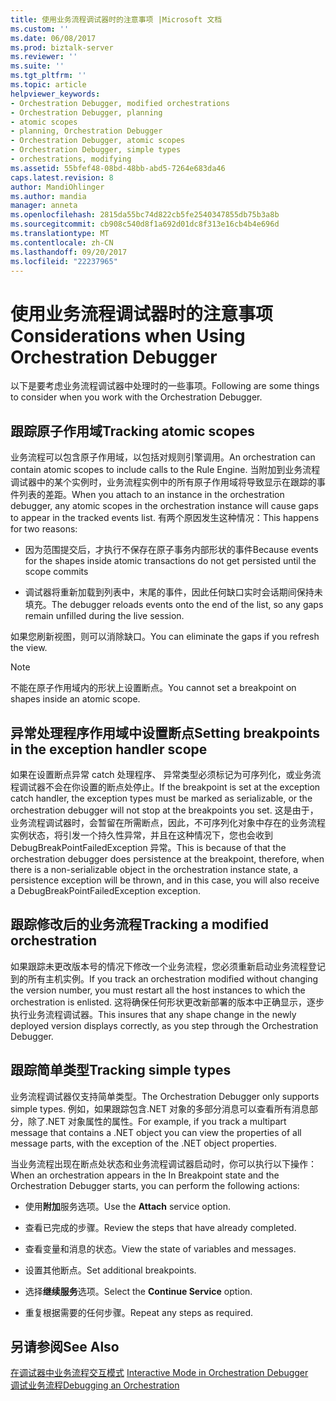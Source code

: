```yaml
---
title: 使用业务流程调试器时的注意事项 |Microsoft 文档
ms.custom: ''
ms.date: 06/08/2017
ms.prod: biztalk-server
ms.reviewer: ''
ms.suite: ''
ms.tgt_pltfrm: ''
ms.topic: article
helpviewer_keywords:
- Orchestration Debugger, modified orchestrations
- Orchestration Debugger, planning
- atomic scopes
- planning, Orchestration Debugger
- Orchestration Debugger, atomic scopes
- Orchestration Debugger, simple types
- orchestrations, modifying
ms.assetid: 55bfef48-08bd-48bb-abd5-7264e683da46
caps.latest.revision: 8
author: MandiOhlinger
ms.author: mandia
manager: anneta
ms.openlocfilehash: 2815da55bc74d822cb5fe2540347855db75b3a8b
ms.sourcegitcommit: cb908c540d8f1a692d01dc8f313e16cb4b4e696d
ms.translationtype: MT
ms.contentlocale: zh-CN
ms.lasthandoff: 09/20/2017
ms.locfileid: "22237965"
---
```

# <a name="considerations-when-using-orchestration-debugger"></a><span data-ttu-id="7566a-102">使用业务流程调试器时的注意事项</span><span class="sxs-lookup"><span data-stu-id="7566a-102">Considerations when Using Orchestration Debugger</span></span>
<span data-ttu-id="7566a-103">以下是要考虑业务流程调试器中处理时的一些事项。</span><span class="sxs-lookup"><span data-stu-id="7566a-103">Following are some things to consider when you work with the Orchestration Debugger.</span></span>  
  
## <a name="tracking-atomic-scopes"></a><span data-ttu-id="7566a-104">跟踪原子作用域</span><span class="sxs-lookup"><span data-stu-id="7566a-104">Tracking atomic scopes</span></span>  
 <span data-ttu-id="7566a-105">业务流程可以包含原子作用域，以包括对规则引擎调用。</span><span class="sxs-lookup"><span data-stu-id="7566a-105">An orchestration can contain atomic scopes to include calls to the Rule Engine.</span></span> <span data-ttu-id="7566a-106">当附加到业务流程调试器中的某个实例时，业务流程实例中的所有原子作用域将导致显示在跟踪的事件列表的差距。</span><span class="sxs-lookup"><span data-stu-id="7566a-106">When you attach to an instance in the orchestration debugger, any atomic scopes in the orchestration instance will cause gaps to appear in the tracked events list.</span></span> <span data-ttu-id="7566a-107">有两个原因发生这种情况：</span><span class="sxs-lookup"><span data-stu-id="7566a-107">This happens for two reasons:</span></span>  
  
-   <span data-ttu-id="7566a-108">因为范围提交后，才执行不保存在原子事务内部形状的事件</span><span class="sxs-lookup"><span data-stu-id="7566a-108">Because events for the shapes inside atomic transactions do not get persisted until the scope commits</span></span>  
  
-   <span data-ttu-id="7566a-109">调试器将重新加载到列表中，末尾的事件，因此任何缺口实时会话期间保持未填充。</span><span class="sxs-lookup"><span data-stu-id="7566a-109">The debugger reloads events onto the end of the list, so any gaps remain unfilled during the live session.</span></span>  
  
 <span data-ttu-id="7566a-110">如果您刷新视图，则可以消除缺口。</span><span class="sxs-lookup"><span data-stu-id="7566a-110">You can eliminate the gaps if you refresh the view.</span></span>  
  
> [!NOTE]
>  <span data-ttu-id="7566a-111">不能在原子作用域内的形状上设置断点。</span><span class="sxs-lookup"><span data-stu-id="7566a-111">You cannot set a breakpoint on shapes inside an atomic scope.</span></span>  
  
## <a name="setting-breakpoints-in-the-exception-handler-scope"></a><span data-ttu-id="7566a-112">异常处理程序作用域中设置断点</span><span class="sxs-lookup"><span data-stu-id="7566a-112">Setting breakpoints in the exception handler scope</span></span>  
 <span data-ttu-id="7566a-113">如果在设置断点异常 catch 处理程序、 异常类型必须标记为可序列化，或业务流程调试器不会在你设置的断点处停止。</span><span class="sxs-lookup"><span data-stu-id="7566a-113">If the breakpoint is set at the exception catch handler, the exception types must be marked as serializable, or the orchestration debugger will not stop at the breakpoints you set.</span></span> <span data-ttu-id="7566a-114">这是由于，业务流程调试器时，会暂留在所需断点，因此，不可序列化对象中存在的业务流程实例状态，将引发一个持久性异常，并且在这种情况下，您也会收到DebugBreakPointFailedException 异常。</span><span class="sxs-lookup"><span data-stu-id="7566a-114">This is because of that the orchestration debugger does persistence at the breakpoint, therefore, when there is a non-serializable object in the orchestration instance state, a persistence exception will be thrown, and in this case, you will also receive a DebugBreakPointFailedException exception.</span></span>  
  
## <a name="tracking-a-modified-orchestration"></a><span data-ttu-id="7566a-115">跟踪修改后的业务流程</span><span class="sxs-lookup"><span data-stu-id="7566a-115">Tracking a modified orchestration</span></span>  
 <span data-ttu-id="7566a-116">如果跟踪未更改版本号的情况下修改一个业务流程，您必须重新启动业务流程登记到的所有主机实例。</span><span class="sxs-lookup"><span data-stu-id="7566a-116">If you track an orchestration modified without changing the version number, you must restart all the host instances to which the orchestration is enlisted.</span></span> <span data-ttu-id="7566a-117">这将确保任何形状更改新部署的版本中正确显示，逐步执行业务流程调试器。</span><span class="sxs-lookup"><span data-stu-id="7566a-117">This insures that any shape change in the newly deployed version displays correctly, as you step through the Orchestration Debugger.</span></span>  
  
## <a name="tracking-simple-types"></a><span data-ttu-id="7566a-118">跟踪简单类型</span><span class="sxs-lookup"><span data-stu-id="7566a-118">Tracking simple types</span></span>  
 <span data-ttu-id="7566a-119">业务流程调试器仅支持简单类型。</span><span class="sxs-lookup"><span data-stu-id="7566a-119">The Orchestration Debugger only supports simple types.</span></span> <span data-ttu-id="7566a-120">例如，如果跟踪包含.NET 对象的多部分消息可以查看所有消息部分，除了.NET 对象属性的属性。</span><span class="sxs-lookup"><span data-stu-id="7566a-120">For example, if you track a multipart message that contains a .NET object you can view the properties of all message parts, with the exception of the .NET object properties.</span></span>  
  
 <span data-ttu-id="7566a-121">当业务流程出现在断点处状态和业务流程调试器启动时，你可以执行以下操作：</span><span class="sxs-lookup"><span data-stu-id="7566a-121">When an orchestration appears in the In Breakpoint state and the Orchestration Debugger starts, you can perform the following actions:</span></span>  
  
-   <span data-ttu-id="7566a-122">使用**附加**服务选项。</span><span class="sxs-lookup"><span data-stu-id="7566a-122">Use the **Attach** service option.</span></span>  
  
-   <span data-ttu-id="7566a-123">查看已完成的步骤。</span><span class="sxs-lookup"><span data-stu-id="7566a-123">Review the steps that have already completed.</span></span>  
  
-   <span data-ttu-id="7566a-124">查看变量和消息的状态。</span><span class="sxs-lookup"><span data-stu-id="7566a-124">View the state of variables and messages.</span></span>  
  
-   <span data-ttu-id="7566a-125">设置其他断点。</span><span class="sxs-lookup"><span data-stu-id="7566a-125">Set additional breakpoints.</span></span>  
  
-   <span data-ttu-id="7566a-126">选择**继续服务**选项。</span><span class="sxs-lookup"><span data-stu-id="7566a-126">Select the **Continue Service** option.</span></span>  
  
-   <span data-ttu-id="7566a-127">重复根据需要的任何步骤。</span><span class="sxs-lookup"><span data-stu-id="7566a-127">Repeat any steps as required.</span></span>  
  
## <a name="see-also"></a><span data-ttu-id="7566a-128">另请参阅</span><span class="sxs-lookup"><span data-stu-id="7566a-128">See Also</span></span>  
 <span data-ttu-id="7566a-129">[在调试器中业务流程交互模式](../core/interactive-mode-in-orchestration-debugger.md) </span><span class="sxs-lookup"><span data-stu-id="7566a-129">[Interactive Mode in Orchestration Debugger](../core/interactive-mode-in-orchestration-debugger.md) </span></span>  
 [<span data-ttu-id="7566a-130">调试业务流程</span><span class="sxs-lookup"><span data-stu-id="7566a-130">Debugging an Orchestration</span></span>](../core/debugging-an-orchestration.md)